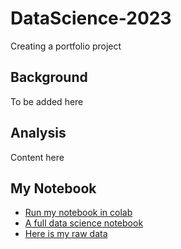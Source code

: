 # DataScience-2023

Creating a portfolio project

## Background

To be added here

## Analysis

Content here

## My Notebook

* [Run my notebook in colab](https://github.com/arunkkumar1/DataScience-2023/blob/main/data_science_nootebook_colab.ipynb)
* [A full data science notebook](https://github.com/paiml/minimal-python/blob/master/Chapter7_data_science.ipynb)
* [Here is my raw data](https://github.com/arunkkumar1/DataScience-2023/blob/main/covid-eda.csv)
